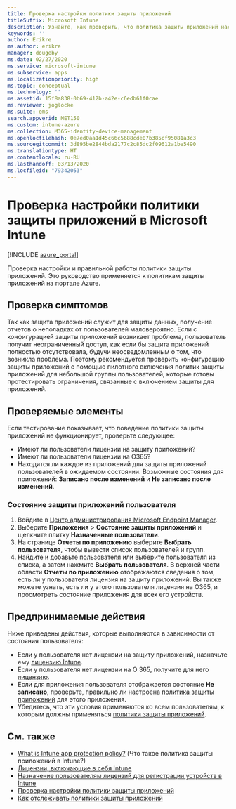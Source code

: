 ```yaml
---
title: Проверка настройки политики защиты приложений
titleSuffix: Microsoft Intune
description: Узнайте, как проверить, что политика защиты приложений настроена и работает правильно в Microsoft Intune.
keywords: ''
author: Erikre
ms.author: erikre
manager: dougeby
ms.date: 02/27/2020
ms.service: microsoft-intune
ms.subservice: apps
ms.localizationpriority: high
ms.topic: conceptual
ms.technology: ''
ms.assetid: 15f8a838-0b69-412b-a42e-c6edb61f0cae
ms.reviewer: joglocke
ms.suite: ems
search.appverid: MET150
ms.custom: intune-azure
ms.collection: M365-identity-device-management
ms.openlocfilehash: 0e7ed0aa1d45c66c5688cde07b385cf95081a3c3
ms.sourcegitcommit: 3d895be2844bda2177c2c85dc2f09612a1be5490
ms.translationtype: HT
ms.contentlocale: ru-RU
ms.lasthandoff: 03/13/2020
ms.locfileid: "79342053"
---
```

# <a name="how-to-validate-your-app-protection-policy-setup-in-microsoft-intune"></a>Проверка настройки политики защиты приложений в Microsoft Intune

[!INCLUDE [azure_portal](../includes/azure_portal.md)]

Проверка настройки и правильной работы политики защиты приложений. Это руководство применяется к политикам защиты приложений на портале Azure.

## <a name="checking-for-symptoms"></a>Проверка симптомов
Так как защита приложений служит для защиты данных, получение отчетов о неполадках от пользователей маловероятно. Если с конфигурацией защиты приложений возникает проблема, пользователь получит неограниченный доступ, как если бы защита приложений полностью отсутствовала, будучи неосведомленным о том, что возникла проблема. Поэтому рекомендуется проверить конфигурацию защиты приложений с помощью пилотного включения политик защиты приложений для небольшой группы пользователей, которые готовы протестировать ограничения, связанные с включением защиты для приложений.

## <a name="what-to-check"></a>Проверяемые элементы

Если тестирование показывает, что поведение политики защиты приложений не функционирует, проверьте следующее:

- Имеют ли пользователи лицензии на защиту приложений?
- Имеют ли пользователи лицензии на O365?
- Находится ли каждое из приложений для защиты приложений пользователей в ожидаемом состоянии. Возможные состояния для приложений: **Записано после изменений** и **Не записано после изменений**.

### <a name="user-app-protection-status"></a>Состояние защиты приложений пользователя
1. Войдите в [Центр администрирования Microsoft Endpoint Manager](https://go.microsoft.com/fwlink/?linkid=2109431).
3. Выберите **Приложения** >  **Состояние защиты приложений** и щелкните плитку **Назначенные пользователи**. 
4. На странице **Отчеты по приложению** выберите **Выбрать пользователя**, чтобы вывести список пользователей и групп. 
5. Найдите и добавьте пользователя или выберите пользователя из списка, а затем нажмите **Выбрать пользователя**. В верхней части области **Отчеты по приложению** отображаются сведения о том, есть ли у пользователя лицензия на защиту приложений. Вы также можете узнать, есть ли у этого пользователя лицензия на O365, и просмотреть состояние приложения для всех его устройств.

## <a name="what-to-do"></a>Предпринимаемые действия
Ниже приведены действия, которые выполняются в зависимости от состояния пользователя:

- Если у пользователя нет лицензии на защиту приложений, назначьте ему [лицензию Intune](../fundamentals/licenses.md).
- Если у пользователя нет лицензии на O 365, получите для него [лицензию](../fundamentals/licenses.md).
- Если для приложения пользователя отображается состояние **Не записано**, проверьте, правильно ли настроена [политика защиты приложений](app-protection-policies-validate.md) для этого приложения.
- Убедитесь, что эти условия применяются ко всем пользователям, к которым должны применяться [политики защиты приложений](app-protection-policies-monitor.md).

## <a name="see-also"></a>См. также

- [What is Intune app protection policy?](app-protection-policies.md) (Что такое политика защиты приложений в Intune?)
- [Лицензии, включающие в себя Intune](../fundamentals/licenses.md)
- [Назначение пользователям лицензий для регистрации устройств в Intune](../fundamentals/licenses-assign.md)
- [Проверка настройки политики защиты приложений](app-protection-policies-validate.md)
- [Как отслеживать политики защиты приложений](app-protection-policies-monitor.md)

